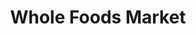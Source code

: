 ---
title: "Whole Foods Market"
url: /toronto/whole-foods-market-bayview-avenue/
shop: supermarket
---